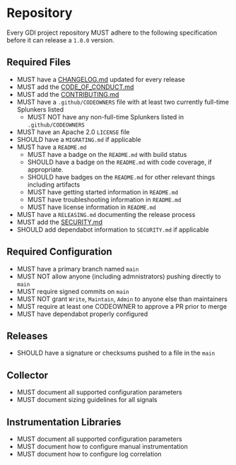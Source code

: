# Repository

Every GDI project repository MUST adhere to the following specification before
it can release a `1.0.0` version.

## Required Files

- MUST have a [CHANGELOG.md](templates/CHANGELOG.md) updated for every release
- MUST add the [CODE_OF_CONDUCT.md](templates/CODE_OF_CONDUCT.md)
- MUST add the [CONTRIBUTING.md](templates/CONTRIBUTING.md)
- MUST have a `.github/CODEOWNERS` file with at least two currently full-time Splunkers listed
  - MUST NOT have any non-full-time Splunkers listed in `.github/CODEOWNERS`
- MUST have an Apache 2.0 `LICENSE` file
- SHOULD have a `MIGRATING.md` if applicable
- MUST have a `README.md`
  - MUST have a badge on the `README.md` with build status
  - SHOULD have a badge on the `README.md` with code coverage, if appropriate.
  - SHOULD have badges on the `README.md` for other relevant things including artifacts
  - MUST have getting started information in `README.md`
  - MUST have troubleshooting information in `README.md`
  - MUST have license information in `README.md`
- MUST have a `RELEASING.md` documenting the release process
- MUST add the [SECURITY.md](templates/SECURITY.md)
- SHOULD add dependabot information to `SECURITY.md` if applicable

## Required Configuration

- MUST have a primary branch named `main`
- MUST NOT allow anyone (including admnistrators) pushing directly to `main`
- MUST require signed commits on `main`
- MUST NOT grant `Write`, `Maintain`, `Admin` to anyone else than maintainers
- MUST require at least one CODEOWNER to approve a PR prior to merge
- MUST have dependabot properly configured

## Releases

- SHOULD have a signature or checksums pushed to a file in the `main`

## Collector

- MUST document all supported configuration parameters
- MUST document sizing guidelines for all signals

## Instrumentation Libraries

- MUST document all supported configuration parameters
- MUST document how to configure manual instrumentation
- MUST document how to configure log correlation

